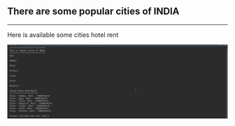## There are some popular cities of INDIA
<hr>
Here is available some cities hotel rent  


![Program-imgae](Screenshot_2018-06-15_11-44-05.png)
